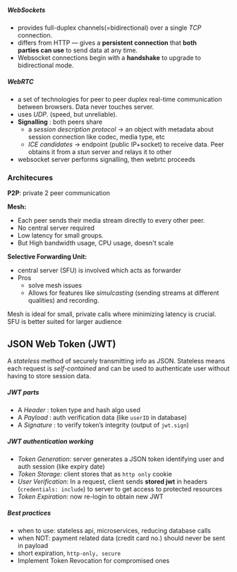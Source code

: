 ##### WebSockets
- provides full-duplex channels(=bidirectional) over a single *TCP* connection. 
- differs from HTTP — gives a **persistent connection** that **both parties can use** to send data at any time.
- Websocket connections begin with a **handshake** to upgrade to bidirectional mode. 

##### WebRTC
- a set of technologies for peer to peer duplex real-time communication between browsers. Data never touches server.
- uses *UDP*. (speed, but unreliable).
- **Signalling** : both peers share 
	- a *session description protocol* -> an object with metadata about session connection like codec, media type, etc
	- *ICE candidates* -> endpoint (public IP+socket) to receive data. Peer obtains it from a *stun* server and relays it to other
- websocket server performs signalling, then webrtc proceeds

### Architecures

**P2P**: private 2 peer communication

**Mesh:**
- Each peer sends their media stream directly to every other peer.
- No central server required
- Low latency for small groups.
- But High bandwidth usage, CPU usage, doesn't scale

**Selective Forwarding Unit:**
- central server (SFU) is involved which acts as forwarder
- Pros
    - solve mesh issues
    - Allows for features like *simulcasting* (sending streams at different qualities) and recording.

Mesh is ideal for small, private calls where minimizing latency is crucial. SFU is better suited for larger audience

## JSON Web Token (JWT) 

A *stateless* method of securely transmitting info as JSON. Stateless means each request is *self-contained* and can be used to authenticate user without having to store session data.
##### JWT parts
- A *Header* : token type and hash algo used
- A *Payload* : auth verification data (like `userID` in database) 
- A *Signature* :  to verify token’s integrity (output of `jwt.sign`)
##### JWT authentication working
- *Token Generation*: server generates a JSON token identifying user and auth session (like expiry date)
- *Token Storage:*  client stores that as `http only` cookie
- *User Verification*: In a request, client sends **stored jwt** in headers (`credentials: include`) to server to get access to protected resources
- *Token Expiration:* now re-login to obtain new JWT
##### Best practices
- when to use: stateless api, microservices, reducing database calls
- when NOT: payment related data (credit card no.) should never be sent in payload
- short expiration, `http-only, secure`
- Implement Token Revocation for compromised ones